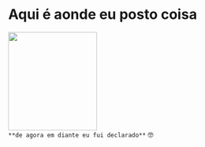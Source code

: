 <h1>Aqui é aonde eu posto coisa</h1>

<picture align="center"><img align="end" height="200" width="180" src="https://media.tenor.com/LlQD9EMvycQAAAAd/don-comedia.gif" /></picture><br>
`**de agora em diante eu fui declarado**` :nerd_face:

